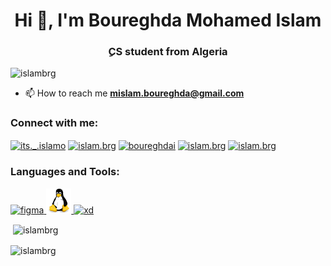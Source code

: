 <h1 align="center">Hi 👋, I'm Boureghda Mohamed Islam</h1>
<h3 align="center">ِCS student from Algeria</h3>

<p align="left"> <img src="https://komarev.com/ghpvc/?username=islambrg&label=Profile%20views&color=0d8ece&style=flat" alt="islambrg" /> </p>

- 📫 How to reach me **mislam.boureghda@gmail.com**

<h3 align="left">Connect with me:</h3>
<p align="left">
<a href="https://instagram.com/its._.islamo" target="blank"><img align="center" src="https://raw.githubusercontent.com/rahuldkjain/github-profile-readme-generator/master/src/images/icons/Social/instagram.svg" alt="its._.islamo" height="30" width="40" /></a>
<a href="https://fb.com/islam.brg" target="blank"><img align="center" src="https://raw.githubusercontent.com/rahuldkjain/github-profile-readme-generator/master/src/images/icons/Social/facebook.svg" alt="islam.brg" height="30" width="40" /></a>
<a href="https://twitter.com/boureghdai" target="blank"><img align="center" src="https://raw.githubusercontent.com/rahuldkjain/github-profile-readme-generator/master/src/images/icons/Social/twitter.svg" alt="boureghdai" height="30" width="40" /></a>
<a href="https://www.snapchat.com/add/islam.brg?sender_web_id=87b549f9-877a-4c69-a085-b248957d577b&device_type=desktop&is_copy_url=true" target="blank"><img align="center" src="https://raw.githubusercontent.com/rahuldkjain/github-profile-readme-generator/master/src/images/icons/Social/snapchat.svg" alt="islam.brg" height="30" width="40" /></a>  
<a href="https://discord.gg/islam.brg" target="blank"><img align="center" src="https://raw.githubusercontent.com/rahuldkjain/github-profile-readme-generator/master/src/images/icons/Social/discord.svg" alt="islam.brg" height="30" width="40" /></a>
</p>

<h3 align="left">Languages and Tools:</h3>
<p align="left"> <a href="https://www.figma.com/" target="_blank" rel="noreferrer"> <img src="https://www.vectorlogo.zone/logos/figma/figma-icon.svg" alt="figma" width="40" height="40"/> </a> <a href="https://www.linux.org/" target="_blank" rel="noreferrer"> <img src="https://raw.githubusercontent.com/devicons/devicon/master/icons/linux/linux-original.svg" alt="linux" width="40" height="40"/> </a> <a href="https://www.adobe.com/products/xd.html" target="_blank" rel="noreferrer"> <img src="https://cdn.worldvectorlogo.com/logos/adobe-xd.svg" alt="xd" width="40" height="40"/> </a> </p>

<p>&nbsp;<img align="center" src="https://github-readme-stats.vercel.app/api?username=islambrg&show_icons=true&title_color=ffffff&text_color=ffffff&bg_color=383b9f&hide_border=true&locale=en" alt="islambrg" /></p>

<p><img align="center" src="https://github-readme-streak-stats.herokuapp.com/?user=islambrg&theme=dark" alt="islambrg" /></p>



<!--- 
- 👋 Hi, I’m @islambrg
- 👀 I’m interested in computer science
- 🌱 I’m currently learning computer science
- 💞️ I’m looking to collaborate on ...
- 📫 How to reach me ...
- 😄 Pronouns: ...
- ⚡ Fun fact: ...
--->

<!---
islambrg/islambrg is a ✨ special ✨ repository because its `README.md` (this file) appears on your GitHub profile.
You can click the Preview link to take a look at your changes.
--->
